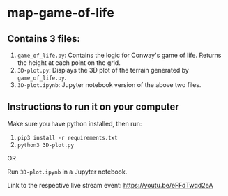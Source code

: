 # map-game-of-life

## Contains 3 files:
1. `game_of_life.py`: Contains the logic for Conway's game of life. Returns the height at each point on the grid.
2. `3D-plot.py`: Displays the 3D plot of the terrain generated by `game_of_life.py`.
3. `3D-plot.ipynb`: Jupyter notebook version of the above two files.

## Instructions to run it on your computer
Make sure you have python installed, then run:
1. `pip3 install -r requirements.txt`
2. `python3 3D-plot.py`

OR

Run `3D-plot.ipynb` in a Jupyter notebook.

Link to the respective live stream event: https://youtu.be/eFFdTwqd2eA